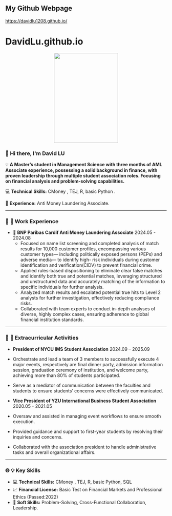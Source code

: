 ## My Github Webpage 
https://davidlu1208.github.io/

# DavidLu.github.io
<p align="center">
  <img 
    src="https://github.com/user-attachments/assets/140f18cf-8123-4820-912a-807803b69bd5" 
    width="200" 
    height="280" 
  />
</p>



### 👋 Hi there, I'm David LU  

💡 **A Master’s student in Management Science with three months of AML Associate experience, possessing a solid background in finance, with proven leadership through multiple student association roles. Focusing on financial analysis and problem-solving capabilities.**

💻 **Technical Skills:** CMoney , TEJ, R, basic Python .  

🏦 **Experience:** Anti Money Laundering Associate.

---

### 🌟 **💼 Work Experience**  
- 🏦 **BNP Paribas Cardif Anti Money Laundering Associate** 2024.05 - 2024.08  
  - Focused on name list screening and completed analysis of match results for 10,000 customer profiles, encompassing various customer types— including politically exposed persons (PEPs) and adverse media— to identify 
    high- risk individuals during customer identification and verification(CIDV) to prevent financial crime.
  - Applied rules-based dispositioning to eliminate clear false matches and identify both true and potential matches, leveraging structured and unstructured data and accurately matching of the information to specific 
    individuals for further analysis.
  - Analyzed match results and escalated potential true hits to Level 2 analysts for further investigation, effectively reducing compliance risks.
  - Collaborated with team experts to conduct in-depth analyses of diverse, highly complex cases, ensuring adherence to global financial institution standards.

---

### 🌟 **🎯 Extracurricular Activities**  
-  **President of NYCU IMS Student Association** 2024.09 – 2025.09 
- Orchestrate and lead a team of 3 members to successfully execute 4 major events, respectively are final dinner party, admission information session, graduation ceremony of institution, and welcome party, achieving more than 80% of students participated.
- Serve as a mediator of communication between the faculties and students to ensure students’ concerns were effectively communicated.
 
-  **Vice President of YZU International Business Student Association**  2020.05 - 2021.05
  - Oversaw and assisted in managing event workflows to ensure smooth execution.
  - Provided guidance and support to first-year students by resolving their inquiries and concerns.
  - Collaborated with the association president to handle administrative tasks and overall organizational affairs.

---

### 🌐 **💡 Key Skills**  
- 💻 **Technical Skills:** CMoney , TEJ, R, basic Python, SQL
- 📈 **Financial License:**  Basic Test on Financial Markets and Professional Ethics (Passed:2022)
- 🧩 **Soft Skills:** Problem-Solving, Cross-Functional Collaboration, Leadership.
